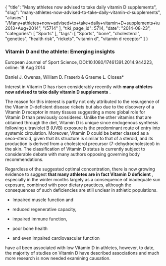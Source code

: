 {
    "title": "Many athletes now advised to take daily vitamin D supplements",
    "slug": "many-athletes-now-advised-to-take-daily-vitamin-d-supplements",
    "aliases": [
        "/Many+athletes+now+advised+to+take+daily+vitamin+D+supplements+\u2013+Aug+2014",
        "/5714"
    ],
    "tiki_page_id": 5714,
    "date": "2014-08-23",
    "categories": [
        "Sports"
    ],
    "tags": [
        "Sports",
        "bone",
        "cholesterol",
        "genetics",
        "health risk",
        "rickets",
        "vitamin d",
        "vitamin d receptor"
    ]
}


### Vitamin D and the athlete: Emerging insights

European Journal of Sport Science, DOI:10.1080/17461391.2014.944223, online: 18 Aug 2014

Daniel J. Owensa, William D. Fraserb & Graeme L. Closea*

Interest in Vitamin D has risen considerably recently with  **many athletes now advised to take daily vitamin D supplements** . 

The reason for this interest is partly not only attributed to the resurgence of the Vitamin D-deficient disease rickets but also due to the discovery of a Vitamin D receptor in many tissues suggesting a more global role for Vitamin D than previously considered. Unlike the other vitamins that are obtained through the diet, Vitamin D is unique since endogenous synthesis following ultraviolet B (UVB) exposure is the predominant route of entry into systemic circulation. Moreover, Vitamin D could be better classed as a seco-steroid, given that its structure is similar to that of a steroid, and its production is derived from a cholesterol precursor (7-dehydrocholesteol) in the skin. The classification of Vitamin D status is currently subject to considerable debate with many authors opposing governing body recommendations. 

Regardless of the suggested optimal concentration, there is now growing evidence to suggest  **that many athletes are in fact Vitamin D deficient** , especially in the winter months largely as a consequence of inadequate sun exposure, combined with poor dietary practices, although the consequences of such deficiencies are still unclear in athletic populations. 

* Impaired muscle function and 

* reduced regenerative capacity, 

* impaired immune function, 

* poor bone health 

* and even impaired cardiovascular function 

have all been associated with low Vitamin D in athletes, however, to date, the majority of studies on Vitamin D have described associations and much more research is now needed examining causation.